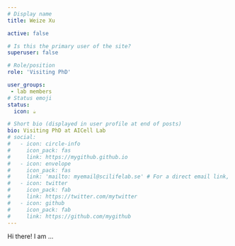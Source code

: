 ```yaml
---
# Display name
title: Weize Xu

active: false

# Is this the primary user of the site?
superuser: false

# Role/position
role: 'Visiting PhD'

user_groups:
 - lab members
# Status emoji
status:
  icon: ☕️

# Short bio (displayed in user profile at end of posts)
bio: Visiting PhD at AICell Lab
# social:
#   - icon: circle-info
#     icon_pack: fas
#     link: https://mygithub.github.io
#   - icon: envelope
#     icon_pack: fas
#     link: 'mailto: myemail@scilifelab.se' # For a direct email link, use "mailto:test@example.org".
#   - icon: twitter
#     icon_pack: fab
#     link: https://twitter.com/mytwitter
#   - icon: github
#     icon_pack: fab
#     link: https://github.com/mygithub
---
```


Hi there! I am ...
